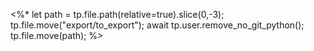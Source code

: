 <%*
	let path = tp.file.path(relative=true).slice(0,-3);
	tp.file.move("export/to_export");
	await tp.user.remove_no_git_python();
	tp.file.move(path);
%>